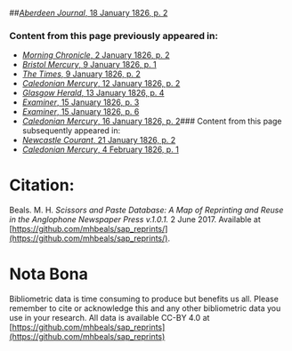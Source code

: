 ##[*Aberdeen Journal*, 18 January 1826, p. 2](https://mhbeals.github.io/sap_html/Aberdeen-Journal/Aberdeen-Journal-18-January-1826-p-2)

### Content from this page previously appeared in:
+ [*Morning Chronicle*, 2 January 1826, p. 2](https://mhbeals.github.io/sap_html/Morning-Chronicle/Morning-Chronicle-2-January-1826-p-2)
+ [*Bristol Mercury*, 9 January 1826, p. 1](https://mhbeals.github.io/sap_html/Bristol-Mercury/Bristol-Mercury-9-January-1826-p-1)
+ [*The Times*, 9 January 1826, p. 2](https://mhbeals.github.io/sap_html/The-Times/The-Times-9-January-1826-p-2)
+ [*Caledonian Mercury*, 12 January 1826, p. 2](https://mhbeals.github.io/sap_html/Caledonian-Mercury/Caledonian-Mercury-12-January-1826-p-2)
+ [*Glasgow Herald*, 13 January 1826, p. 4](https://mhbeals.github.io/sap_html/Glasgow-Herald/Glasgow-Herald-13-January-1826-p-4)
+ [*Examiner*, 15 January 1826, p. 3](https://mhbeals.github.io/sap_html/Examiner/Examiner-15-January-1826-p-3)
+ [*Examiner*, 15 January 1826, p. 6](https://mhbeals.github.io/sap_html/Examiner/Examiner-15-January-1826-p-6)
+ [*Caledonian Mercury*, 16 January 1826, p. 2](https://mhbeals.github.io/sap_html/Caledonian-Mercury/Caledonian-Mercury-16-January-1826-p-2)### Content from this page subsequently appeared in:
+ [*Newcastle Courant*, 21 January 1826, p. 2](https://mhbeals.github.io/sap_html/Newcastle-Courant/Newcastle-Courant-21-January-1826-p-2)
+ [*Caledonian Mercury*, 4 February 1826, p. 1](https://mhbeals.github.io/sap_html/Caledonian-Mercury/Caledonian-Mercury-4-February-1826-p-1)
                    
# Citation: 

Beals. M. H. *Scissors and Paste Database: A Map of Reprinting and Reuse in the Anglophone Newspaper Press v.1.0.1.* 2 June 2017. Available at [https://github.com/mhbeals/sap_reprints/](https://github.com/mhbeals/sap_reprints/). 
                    
# Nota Bona

Bibliometric data is time consuming to produce but benefits us all. Please remember to cite or acknowledge this and any other bibliometric data you use in your research. All data is available CC-BY 4.0 at [https://github.com/mhbeals/sap_reprints](https://github.com/mhbeals/sap_reprints)